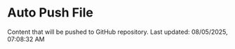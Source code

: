 # Auto Push File

Content that will be pushed to GitHub repository.
Last updated: 08/05/2025, 07:08:32 AM